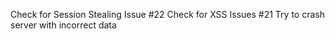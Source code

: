 
Check for Session Stealing Issue #22
Check for XSS Issues #21
Try to crash server with incorrect data
